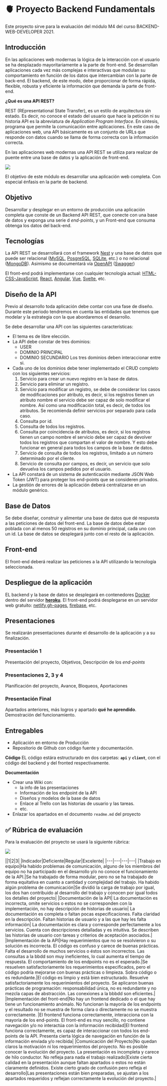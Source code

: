 # 🫀 Proyecto Backend Fundamentals

Este proyecto sirve para la evaluación del módulo M4 del curso BACKEND-WEB-DEVELOPER 2021.

## Introducción

En las aplicaciones web modernas la lógica de la interacción con el usuario se ha desplazado mayoritariamente a la parte de front-end. Se desarrollan aplicaciones cada vez más complejas e interactivas que modulan su comportamiento en función de los datos que intercambian con la parte de back-end. El backend, de este modo, debe proporcionar de forma rápida, flexible, robusta y eficiente la información que demanda la parte de front-end.

__¿Qué es una API REST?__

REST (REpresentational State Transfer), es un estilo de arquitectura sin estado. Es decir, no conoce el estado del usuario que hace la petición ni su historia
API es la abreviatura de _Application Program Interface_. En síntesis, programa que permite la comunicación entre aplicaciones. En este caso de aplicaciones web, una API básicamente es un conjunto de URLs que responde con datos cuando se llama de forma correcta con la información correcta.

En las aplicaciones web modernas una API REST se utiliza para realizar de puente entre una base de datos y la aplicación de front-end.


![](https://cdn-clekk.nitrocdn.com/tkvYXMZryjYrSVhxKeFTeXElceKUYHeV/assets/static/optimized/rev-d50a452/wp-content/uploads/2021/04/What_Is_Web_Application_Architecture_.png)

El objetivo de este módulo es desarrollar una aplicación web completa. Con especial énfasis en la parte de backend.

## Objetivo

Desarrollar y desplegar en un entorno de producción una aplicación completa que conste de un Backend API REST, que conecte con una base de datos y exponga una serie d _end-points_, y un Front-end que consuma obtenga los datos del back-end.

## Tecnologías

La API REST se desarrollará con el framework [Nest](https://docs.nestjs.com/first-steps) y una base de datos que puede ser relacional ([MySQL](https://dev.mysql.com/doc/mysql-getting-started/en/), [PosgreSQL](https://www.postgresqltutorial.com/postgresql-getting-started/), [SQLite](https://www.sqlite.org/quickstart.html), etc.)
o no relacional ([MongoDB](https://docs.mongodb.com/manual/tutorial/getting-started/)). Asimismo se documentará vía [OpenAPI](https://www.openapis.org/) ([Swagger](https://swagger.io/tools/open-source/getting-started/))

El front-end podrá implementarse con cualquier tecnología actual:
[HTML-CSS-JavaScript](https://developer.mozilla.org/es/docs/Learn/Getting_started_with_the_web), [React](https://es.reactjs.org/docs/getting-started.html), [Angular](https://angular.io/start), [Vue](https://v1.vuejs.org/guide/), [Svelte](https://svelte.dev/blog/the-easiest-way-to-get-started), etc.

## Diseño de la API

Previo al desarrollo toda aplicación debe contar con una fase de diseño. Durante este periodo tendremos en cuenta las entidades que tenemos que modelar y la estrategia con la que abordaremos el desarrollo.

Se debe desarrollar una API con las siguientes características:

- El tema es de libre elección.
- La API debe constar de tres dominios:
  - USER
  - DOMINIO PRINCIPAL
  - DOMINIO SECUNDARIO
  Los tres dominios deben interaccionar entre si.
- Cada uno de los dominios debe tener implementado el CRUD completo con los siguientes servicios:
	1. Servicio para crear un nuevo registro en la base de datos.
	2. Servicio para eliminar un registro.
	3. Servicio para modificar un registro, se debe de considerar los casos de modificaciones por atributo, es decir, si los registros tienen un atributo nombre el servicio debe ser capaz de solo modificar el nombre. Así como una modificación total, es decir, de todos los atributos. Se recomienda definir servicios por separado para cada caso.
	4. Consulta por id.
	5. Consulta de todos los registros.
	6. Consulta por coincidencia de atributos, es decir, si los registros tienen un campo nombre el servicio debe ser capaz de devolver todos los registros que compartan el valor de nombre. Y esto debe funcionar en general para todos los campos de la base de datos.
	7. Servicio de consulta de todos los registros, limitado a un número determinado por el cliente.
	8. Servicio de consulta por campos, es decir, un servicio que solo devuelva los campos pedidos por el usuario.
- La API constará de un sistema de autenticación mediante JSON Web Token (JWT) para proteger los end-points que se consideren privados.
- La gestión de errores de la aplicación deberá centralizarse en un módulo genérico.

## Base de Datos
Se debe diseñar, construir y alimentar una base de datos que dé respuesta a las peticiones de datos del front-end.
La base de datos debe estar poblada con al menos 50 registros en su dominio principal, cada uno con un id.
La base de datos se desplegará junto con el resto de la aplicación.

## Front-end
El front-end deberá realizar las peticiones a la API utilizando la tecnología seleccionada.

## Despliegue de la aplicación
EL backend y la base de datos se desplegará en contenedores [Docker](https://www.docker.com/get-started) dentro del servidor [**heroku**](https://devcenter.heroku.com/start).
El front-end podrá desplegarse en un servidor web gratuito: [netlify](https://www.netlify.com/),[gh-pages](https://www.npmjs.com/package/gh-pages), [firebase](https://firebase.google.com/products/hosting?gclsrc=ds&gclsrc=ds&gclid=COXv8cGorvQCFWpFHQkdzwwCsA), etc.

## Presentaciones

Se realizarán presentaciones durante el desarrollo de la aplicación y a su finalización.

### Presentación 1
Presentación del proyecto,
Objetivos,
Descripción de los _end-points_

### Presentaciones 2, 3 y 4
Planificación del proyecto,
Avance,
Bloqueos,
Aportaciones

### Presentación Final
Apartados anteriores, más logros y apartado **qué he aprendido**.
Demostración del funcionamiento.


## Entregables
- Aplicación en entorno de Producción
- Repositorio de Github con código fuente y documentación.

**Código**
EL código estára estructurado en dos carpetas: **`api`** y **`client`**, con el código del backend y del fronted respectivamente.

**Documentación**
- Crear una Wiki con:
	- la info de las presentaciones
	- Información de los endpoint de la API
	- Diseños y modelos de la base de datos
	- Enlace al Trello con las historias de usuario y las tareas.
	- etc.
- Enlazar los apartados en el documento `readme.md` del proyecto

## ✅ Rúbrica de evaluación

Para la evaluación del proyecto se usará la siguiente rúbrica:

![](img/rubrica.jpg)


||1|2|3|
|Indicador|Deficiente|Regular|Excelente|
|---|---|---|---|
|Trabajo en equipo|Ha habido problemas de comunicación, alguno de los miembros del equipo no ha participado en el desarrollo y/o no conoce el funcionamiento de la API.|Se ha trabajado de forma modular, pero no se ha trabajado de forma equitativa en cuanto a cantidad y complejidad del trabajo. Ha habido algún problema de comunicación|Se dividió la carga de trabajo por igual, los dos han contribuido al desarrollo del trabajo y conocen por igual todos los detalles del proyecto|
|Documentación de la API| La documentación es incorrecta, omite servicios o estos no se corresponden con la implementación, no hay descripción de historias de usuario| La documentación es completa o faltan pocas especificaciones. Falta claridad en la descripción. Faltan historias de usuario y a las que hay les falta información| La documentación es clara y corresponde perfectamente a los servicios. Cuenta con descripciones detalladas y es intuitiva. Se describen las historias de usuario con tareas y criterios de aceptación asociados.|
|Implementación de la API|Hay requerimientos que no se resolvieron o su solución es incorrecta. El código es confuso y carece de buenas prácticas. Falta el desarrollo de muchos servicios o éstos son incorrectos. Las consultas a la bbdd son muy ineficientes, lo cual aumenta el tiempo de respuesta. El comportamiento de los endpoints no es el esperado.|Se resuelven satisfactoriamente los requerimientos especificados, pero el código podría mejorarse con buenas prácticas o limpieza. Sobra código o es redundante.|El código es limpio y está bien estructurado. Resuelve satisfactoriamente los requerimientos del proyecto. Se aplicaron buenas prácticas de programación: responsabilidad única, no es redundante y no mezcla capas de abstracción. Las conexiones a la bbbdd son eficientes.|
|Implementación del front-end|No hay un frontend dedicado o el que hay tiene un funcionamiento anómalo. No funcionan la mayoría de los endpoints y el resultado no se muestra de forma clara o directamente no se muestra correctamente. |El frontend funciona correctamente, interacciona con la mayoría de los end-points. El front-end es muy sencillo, no contiene navegación y/o no interactúa con la información recibidad|El frontend funciona correctamente, es capaz de interaccionar con todos los end-points de la API. Presenta cierta lógica de navegación en función de la información enviada y/o recibida|
|Comunicación del Proyecto|No quedan claros la motivación ni los requerimientos del proyecto. No es posible conocer la evolución del proyecto. La presentación es incompleta y carece de hilo conductor. No refleja para nada el trabajo realizado|Existe cierta calidad en la presentación aunque faltan apartados o estos no están claramente definidos. Existe cierto grado de confusión pero refleja el desarrollo|Las presentaciones están bien preparadas, se ajustan a los apartados requeridos y reflejan correctamente la evolución del proyecto.|
